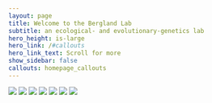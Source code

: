 ```yaml
---
layout: page
title: Welcome to the Bergland Lab
subtitle: an ecological- and evolutionary-genetics lab
hero_height: is-large
hero_link: /#callouts
hero_link_text: Scroll for more
show_sidebar: false
callouts: homepage_callouts
---
```

<!-- set up scroll elements for the announcements -->
<style>
.scroll_wrapper {
    display: inline-block;
    padding-right: 10px;
    margin-top: -12px;
    width: 100%;
}
</style>
<style>
.scroll {
    overflow-x: scroll;
}
</style>

<div class="wrapper">
  <div class="scrolls">
  <img src="http://placehold.it/1200x800" />
       <img src="http://placehold.it/1200x800" />
       <img src="http://placehold.it/1200x800" />
       <img src="http://placehold.it/1200x800" />
       <img src="http://placehold.it/1200x800" />
       <img src="http://placehold.it/1200x800" />
       <img src="http://placehold.it/1200x800" />
  </div>
</div>
